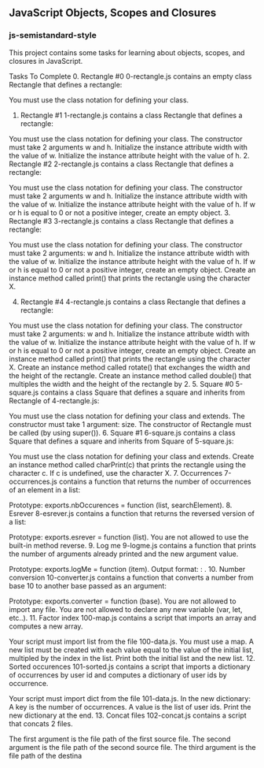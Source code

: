 <h2>JavaScript Objects, Scopes and Closures</h2>
<h3>js-semistandard-style</h3>

This project contains some tasks for learning about objects, scopes, and closures in JavaScript.

Tasks To Complete
 0. Rectangle #0
0-rectangle.js contains an empty class Rectangle that defines a rectangle:

You must use the class notation for defining your class.
 1. Rectangle #1
1-rectangle.js contains a class Rectangle that defines a rectangle:

You must use the class notation for defining your class.
The constructor must take 2 arguments w and h.
Initialize the instance attribute width with the value of w.
Initialize the instance attribute height with the value of h.
 2. Rectangle #2
2-rectangle.js contains a class Rectangle that defines a rectangle:

You must use the class notation for defining your class.
The constructor must take 2 arguments w and h.
Initialize the instance attribute width with the value of w.
Initialize the instance attribute height with the value of h.
If w or h is equal to 0 or not a positive integer, create an empty object.
 3. Rectangle #3
3-rectangle.js contains a class Rectangle that defines a rectangle:

You must use the class notation for defining your class.
The constructor must take 2 arguments: w and h.
Initialize the instance attribute width with the value of w.
Initialize the instance attribute height with the value of h.
If w or h is equal to 0 or not a positive integer, create an empty object.
Create an instance method called print() that prints the rectangle using the character X.

 4. Rectangle #4
4-rectangle.js contains a class Rectangle that defines a rectangle:

You must use the class notation for defining your class.
The constructor must take 2 arguments: w and h.
Initialize the instance attribute width with the value of w.
Initialize the instance attribute height with the value of h.
If w or h is equal to 0 or not a positive integer, create an empty object.
Create an instance method called print() that prints the rectangle using the character X.
Create an instance method called rotate() that exchanges the width and the height of the rectangle.
Create an instance method called double() that multiples the width and the height of the rectangle by 2.
 5. Square #0
5-square.js contains a class Square that defines a square and inherits from Rectangle of 4-rectangle.js:

You must use the class notation for defining your class and extends.
The constructor must take 1 argument: size.
The constructor of Rectangle must be called (by using super()).
 6. Square #1
6-square.js contains a class Square that defines a square and inherits from Square of 5-square.js:

You must use the class notation for defining your class and extends.
Create an instance method called charPrint(c) that prints the rectangle using the character c.
If c is undefined, use the character X.
 7. Occurrences
7-occurrences.js contains a function that returns the number of occurrences of an element in a list:

Prototype: exports.nbOccurences = function (list, searchElement).
 8. Esrever
8-esrever.js contains a function that returns the reversed version of a list:

Prototype: exports.esrever = function (list).
You are not allowed to use the built-in method reverse.
 9. Log me
9-logme.js contains a function that prints the number of arguments already printed and the new argument value.

Prototype: exports.logMe = function (item).
Output format: <number arguments already printed>: <current argument value>.
 10. Number conversion
10-converter.js contains a function that converts a number from base 10 to another base passed as an argument:

Prototype: exports.converter = function (base).
You are not allowed to import any file.
You are not allowed to declare any new variable (var, let, etc..).
 11. Factor index
100-map.js contains a script that imports an array and computes a new array.

Your script must import list from the file 100-data.js.
You must use a map.
A new list must be created with each value equal to the value of the initial list, multipled by the index in the list.
Print both the initial list and the new list.
 12. Sorted occurences
101-sorted.js contains a script that imports a dictionary of occurrences by user id and computes a dictionary of user ids by occurrence.

Your script must import dict from the file 101-data.js.
In the new dictionary:
A key is the number of occurrences.
A value is the list of user ids.
Print the new dictionary at the end.
 13. Concat files
102-concat.js contains a script that concats 2 files.

The first argument is the file path of the first source file.
The second argument is the file path of the second source file.
The third argument is the file path of the destina
